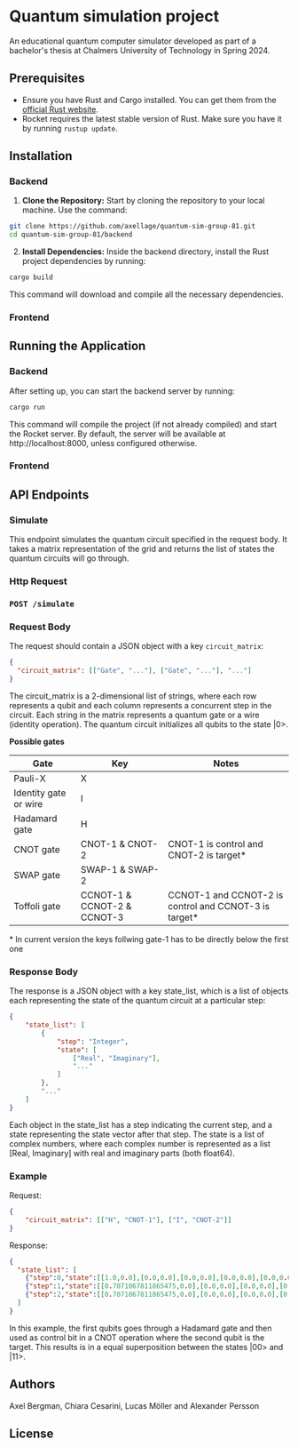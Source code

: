 # Quantum simulation project
An educational quantum computer simulator developed as part of a bachelor's thesis at Chalmers University of Technology in Spring 2024.
## Prerequisites
- Ensure you have Rust and Cargo installed. You can get them from the [official Rust website](https://www.rust-lang.org/tools/install).
- Rocket requires the latest stable version of Rust. Make sure you have it by running `rustup update`.
## Installation
### Backend
1. **Clone the Repository:**
  Start by cloning the repository to your local machine. Use the command:

```sh
git clone https://github.com/axellage/quantum-sim-group-81.git
cd quantum-sim-group-81/backend
```

2. **Install Dependencies:**
    Inside the backend directory, install the Rust project dependencies by running:

```sh
cargo build
```

This command will download and compile all the necessary dependencies.

### Frontend
## Running the Application
### Backend

  After setting up, you can start the backend server by running:

```sh
cargo run
```

  This command will compile the project (if not already compiled) and start the Rocket server. By default, the server will be available at http://localhost:8000, unless configured otherwise.

### Frontend
## API Endpoints
### Simulate
This endpoint simulates the quantum circuit specified in the request body. It takes a matrix representation of the grid and returns the list of states the quantum circuits will go through.
### Http Request
### `POST /simulate`
### Request Body
The request should contain a JSON object with a key `circuit_matrix`:
```json
{
  "circuit_matrix": [["Gate", "..."], ["Gate", "..."], "..."]
}
```
The circuit_matrix is a 2-dimensional list of strings, where each row represents a qubit and each column represents a concurrent step in the circuit. Each string in the matrix represents a quantum gate or a wire (identity operation). The quantum circuit initializes all qubits to the state |0>.

**Possible gates**

| Gate         | Key          | Notes        |
| -----------  | ------------ | ------------ |
| Pauli-X      | X        |         |
| Identity gate or wire| I         |         |
| Hadamard gate | H        |         |
| CNOT gate    | CNOT-1 & CNOT-2         | CNOT-1 is control and CNOT-2 is target*        |
| SWAP gate       | SWAP-1 & SWAP-2        |         |
| Toffoli gate    | CCNOT-1 & CCNOT-2 & CCNOT-3         | CCNOT-1 and CCNOT-2 is control and CCNOT-3 is target* |

\* In current version the keys follwing gate-1 has to be directly below the first one

### Response Body
The response is a JSON object with a key state_list, which is a list of objects each representing the state of the quantum circuit at a particular step:
```json
{
    "state_list": [
        {
            "step": "Integer",
            "state": [
                ["Real", "Imaginary"],
                "..."
            ]
        },
        "..."
    ]
}
```
Each object in the state_list has a step indicating the current step, and a state representing the state vector after that step. The state is a list of complex numbers, where each complex number is represented as a list [Real, Imaginary] with real and imaginary parts (both float64).

### Example
Request:
```json 
{
    "circuit_matrix": [["H", "CNOT-1"], ["I", "CNOT-2"]]
}
```
Response:
```json
{
  "state_list": [
    {"step":0,"state":[[1.0,0.0],[0.0,0.0],[0.0,0.0],[0.0,0.0],[0.0,0.0],[0.0,0.0],[0.0,0.0],[0.0,0.0],[0.0,0.0],[0.0,0.0],[0.0,0.0],[0.0,0.0],[0.0,0.0],[0.0,0.0],[0.0,0.0],[0.0,0.0]]},
    {"step":1,"state":[[0.7071067811865475,0.0],[0.0,0.0],[0.0,0.0],[0.0,0.0],[0.0,0.0],[0.0,0.0],[0.0,0.0],[0.0,0.0],[0.7071067811865475,0.0],[0.0,0.0],[0.0,0.0],[0.0,0.0],[0.0,0.0],[0.0,0.0],[0.0,0.0],[0.0,0.0]]},
    {"step":2,"state":[[0.7071067811865475,0.0],[0.0,0.0],[0.0,0.0],[0.0,0.0],[0.0,0.0],[0.0,0.0],[0.0,0.0],[0.0,0.0],[0.0,0.0],[0.0,0.0],[0.0,0.0],[0.0,0.0],[0.7071067811865475,0.0],[0.0,0.0],[0.0,0.0],[0.0,0.0]]}
  ]
}
```

In this example, the first qubits goes through a Hadamard gate and then used as control bit in a CNOT operation where the second qubit is the target. This results is in a equal superposition between the states |00> and |11>.
## Authors
Axel Bergman, Chiara Cesarini, Lucas Möller and Alexander Persson
## License

